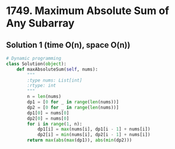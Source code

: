 # 1749. Maximum Absolute Sum of Any Subarray

## Solution 1 (time O(n), space O(n))

```python
# Dynamic programming
class Solution(object):
    def maxAbsoluteSum(self, nums):
        """
        :type nums: List[int]
        :rtype: int
        """
        n = len(nums)
        dp1 = [0 for _ in range(len(nums))]
        dp2 = [0 for _ in range(len(nums))]
        dp1[0] = nums[0]
        dp2[0] = nums[0]
        for i in range(1, n):
            dp1[i] = max(nums[i], dp1[i - 1] + nums[i])
            dp2[i] = min(nums[i], dp2[i - 1] + nums[i])
        return max(abs(max(dp1)), abs(min(dp2)))
```
